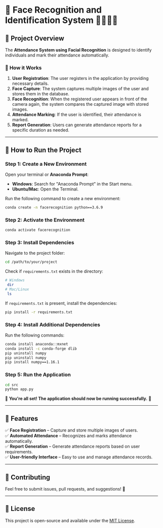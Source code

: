 # 📌 Face Recognition and Identification System 👨‍🦱👨‍🦱

## 📌 Project Overview
The **Attendance System using Facial Recognition** is designed to identify individuals and mark their attendance automatically.

### 🔹 **How it Works**
1. **User Registration**: The user registers in the application by providing necessary details.
2. **Face Capture**: The system captures multiple images of the user and stores them in the database.
3. **Face Recognition**: When the registered user appears in front of the camera again, the system compares the captured image with stored images.
4. **Attendance Marking**: If the user is identified, their attendance is marked.
5. **Report Generation**: Users can generate attendance reports for a specific duration as needed.

---

## 🚀 How to Run the Project

### **Step 1: Create a New Environment**
Open your terminal or **Anaconda Prompt**:

- **Windows**: Search for "Anaconda Prompt" in the Start menu.
- **Ubuntu/Mac**: Open the Terminal.

Run the following command to create a new environment:
```bash
conda create -n facerecognition python==3.6.9
```

### **Step 2: Activate the Environment**
```bash
conda activate facerecognition
```

### **Step 3: Install Dependencies**
Navigate to the project folder:
```bash
cd /path/to/your/project
```
Check if `requirements.txt` exists in the directory:
```bash
# Windows
 dir
# Mac/Linux
 ls
```
If `requirements.txt` is present, install the dependencies:
```bash
pip install -r requirements.txt
```

### **Step 4: Install Additional Dependencies**
Run the following commands:
```bash
conda install anaconda::mxnet
conda install -c conda-forge dlib
pip uninstall numpy
pip uninstall numpy
pip install numpy==1.16.1
```

### **Step 5: Run the Application**
```bash
cd src
python app.py
```

🎉 **You're all set! The application should now be running successfully.** 🎉

---

## 📌 Features
✅ **Face Registration** – Capture and store multiple images of users.  
✅ **Automated Attendance** – Recognizes and marks attendance automatically.  
✅ **Report Generation** – Generate attendance reports based on user requirements.  
✅ **User-friendly Interface** – Easy to use and manage attendance records.  

---

## 📌 Contributing
Feel free to submit issues, pull requests, and suggestions! 🙌

---

## 📌 License
This project is open-source and available under the [MIT License](LICENSE).

